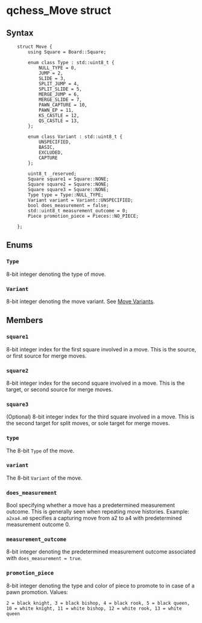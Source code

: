 # qchess_Move struct

## Syntax
```
	struct Move {
		using Square = Board::Square;

		enum class Type : std::uint8_t {
			NULL_TYPE = 0,
			JUMP = 2,
			SLIDE = 3,
			SPLIT_JUMP = 4,
			SPLIT_SLIDE = 5,
			MERGE_JUMP = 6,
			MERGE_SLIDE = 7,
			PAWN_CAPTURE = 10,
			PAWN_EP = 11,
			KS_CASTLE = 12,
			QS_CASTLE = 13,
		};

		enum class Variant : std::uint8_t {
			UNSPECIFIED,
			BASIC,
			EXCLUDED,
			CAPTURE
		};

		uint8_t _reserved;
		Square square1 = Square::NONE;
		Square square2 = Square::NONE;
		Square square3 = Square::NONE;
		Type type = Type::NULL_TYPE;
		Variant variant = Variant::UNSPECIFIED;
		bool does_measurement = false;
		std::uint8_t measurement_outcome = 0;
		Piece promotion_piece = Pieces::NO_PIECE;

	};
  ```
## Enums
### ```Type```
8-bit integer denoting the type of move.

### ```Variant```
8-bit integer denoting the move variant. See [Move Variants](../rules.md#move-variants).

## Members

### ```square1```
8-bit integer index for the first square involved in a move. This is the source, or first source for merge moves.

### ```square2```
8-bit integer index for the second square involved in a move. This is the target, or second source for merge moves.

### ```square3```
(Optional) 8-bit integer index for the third square involved in a move. This is the second target for split moves, or sole target for merge moves.

### ```type```
The 8-bit ```Type``` of the move.

### ```variant```
The 8-bit ```Variant``` of the move.

### ```does_measurement```
Bool specifying whether a move has a predetermined measurement outcome. This is generally seen when repeating move histories.
Example: ```a2xa4.m0``` specifies a capturing move from a2 to a4 with predetermined measurement outcome 0.

### ```measurement_outcome```
8-bit integer denoting the predetermined measurement outcome associated with ```does_measurement = true```.

### ```promotion_piece```
8-bit integer denoting the type and color of piece to promote to in case of a pawn promotion.
Values:
```
2 = black knight, 3 = black bishop, 4 = black rook, 5 = black queen, 10 = white knight, 11 = white bishop, 12 = white rook, 13 = white queen
```
